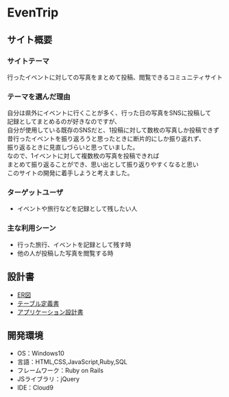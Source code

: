 
# EvenTrip
## サイト概要
### サイトテーマ
行ったイベントに対しての写真をまとめて投稿、閲覧できるコミュニティサイト
​
### テーマを選んだ理由
自分は県外にイベントに行くことが多く、行った日の写真をSNSに投稿して<br>
記録としてまとめるのが好きなのですが、<br>
自分が使用している既存のSNSだと、1投稿に対して数枚の写真しか投稿できず<br>
昔行ったイベントを振り返ろうと思ったときに断片的にしか振り返れず、<br>
振り返るときに見直しづらいと思っていました。<br>
なので、1イベントに対して複数枚の写真を投稿できれば<br>
まとめて振り返ることができ、思い出として振り返りやすくなると思い<br>
このサイトの開発に着手しようと考えました。
​
### ターゲットユーザ
* イベントや旅行などを記録として残したい人
​
### 主な利用シーン
* 行った旅行、イベントを記録として残す時
* 他の人が投稿した写真を閲覧する時
## 設計書
* [ER図](https://drive.google.com/drive/folders/19rj-1vPsxPuaZ6Lld8wUUNDwk6r2jee4)
* [テーブル定義書](https://docs.google.com/spreadsheets/d/1Sa7MvCKEHt-ehr4JhQIP88f8QjiYvaxw/edit#gid=22058163)
* [アプリケーション設計書](https://docs.google.com/spreadsheets/d/1fI0QkhNdqcjMl9EZHlw8wBjKZFyetS3lCOEcZ5flfm8/edit#gid=549108681)
​
## 開発環境
- OS：Windows10
- 言語：HTML,CSS,JavaScript,Ruby,SQL
- フレームワーク：Ruby on Rails
- JSライブラリ：jQuery
- IDE：Cloud9
